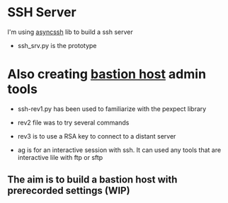 # SSH Server

I'm using [asyncssh](http://asyncssh.readthedocs.io/en/latest/) lib to build a ssh server

* ssh_srv.py is the prototype


# Also creating [bastion host](https://cloudacademy.com/blog/aws-bastion-host-nat-instances-vpc-peering-security/) admin tools


* ssh-rev1.py has been used to familiarize with the pexpect library

* rev2 file was to try several commands

* rev3 is to use a RSA key to connect to a distant server

* ag is for an interactive session with ssh. It can used any tools that are interactive lile with ftp or sftp

## The aim is to build a bastion host with prerecorded settings (WIP)

